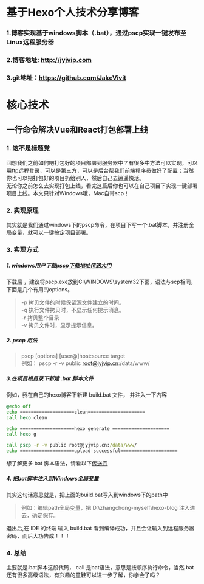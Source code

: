 # 基于Hexo个人技术分享博客

### 1.博客实现基于windows脚本（.bat），通过pscp实现一键发布至Linux远程服务器

### 2.博客地址: http://jyjvip.com

### 3.git地址：https://github.com/JakeVivit


# 核心技术

## 一行命令解决Vue和React打包部署上线

### 1. 这不是标题党

回想我们之前如何吧打包好的项目部署到服务器中？有很多中方法可以实现，可以用ftp远程登录，可以是第三方，可以是后台帮我们前端程序员做好了配置；当然你也可以把打包好的项目扔给别人，然后自己去逍遥快活。<br/>
无论你之前怎么去实现打包上线，看完这篇后你也可以在自己项目下实现一键部署项目上线。本文只针对Windows哦，Mac自带scp！

### 2. 实现原理

其实就是我们通过windows下的pscp命令，在项目下写一个.bat脚本，并注册全局变量，就可以一键搞定项目部署。

### 3. 实现方式

##### 1. windows用户下载pscp[下载地址传送大门](https://www.chiark.greenend.org.uk/~sgtatham/putty/latest.html) 
下载后 ，建议将pscp.exe放到C:\WINDOWS\system32下面，语法与scp相同，下面是几个有用的options。<br/>

>-p 拷贝文件的时候保留源文件建立的时间。<br/>
-q 执行文件拷贝时，不显示任何提示消息。<br/>
-r 拷贝整个目录<br/>
-v 拷贝文件时，显示提示信息。

##### 2. pscp 用法
> pscp [options] [user@]host:source target <br/>
例如： pscp -r -v public root@jyjvip.cn:/data/www/

##### 3.在项目根目录下新建 .bat 脚本文件

例如，我在自己的hexo博客下新建 build.bat 文件， 并注入一下内容

```bat
@echo off
echo ====================clean=====================
call hexo clean

echo ====================hexo generate =====================
call hexo g

call pscp -r -v public root@jyjvip.cn:/data/www/
echo ====================upload successful=====================
```
想了解更多 bat 脚本语法，请看以下[传送门](https://www.jb51.net/article/97204.htm)

##### 4. 把bat脚本注入到Windows全局变量
其实这句话意思就是，把上面的build.bat写入到windows下的path中<br/>
> 例如：编辑path全局变量，把 D:\zhangchong-myself\hexo-blog 注入进去，确定保存。

退出后,在 IDE 的终端 输入 build.bat 看到编译成功，并且会让输入到远程服务器密码，而后大功告成！！！<br/>

### 4. 总结
主要就是.bat脚本这段代码， call 是bat语法，意思是按顺序执行命令，当然 bat 还有很多高级语法，有兴趣的童鞋可以进一步了解，你学会了吗？